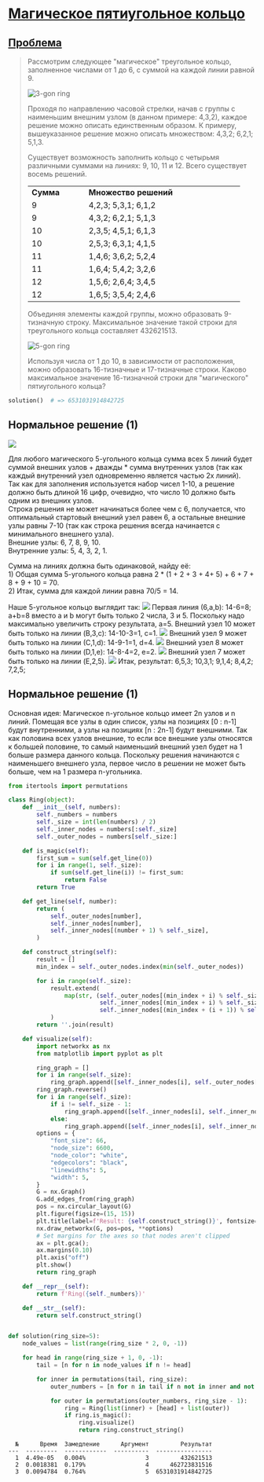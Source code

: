 # [Магическое пятиугольное кольцо](TODO)

## [Проблема](https://euler.jakumo.org/problems/view/68.html)

>Рассмотрим следующее "магическое" треугольное кольцо, заполненное числами от 1 до 6, с суммой на каждой линии равной 9.
> 
>![3-gon ring](res/ring_1.png)
> 
> Проходя по направлению часовой стрелки, начав с группы с наименьшим внешним узлом (в данном примере: 4,3,2), каждое решение можно описать единственным образом.
> К примеру, вышеуказанное решение можно описать множеством: 4,3,2; 6,2,1; 5,1,3.
> 
> Существует возможность заполнить кольцо с четырьмя различными суммами на линиях: 9, 10, 11 и 12.
> Всего существует восемь решений.
> <div class="center">	
> <table width="400" cellspacing="0" cellpadding="0"><tr><td width="100"><b>Сумма</b></td><td width="300"><b>Множество решений</b></td>
> </tr><tr><td>9</td><td>4,2,3; 5,3,1; 6,1,2</td>
> </tr><tr><td>9</td><td>4,3,2; 6,2,1; 5,1,3</td>
> </tr><tr><td>10</td><td>2,3,5; 4,5,1; 6,1,3</td>
> </tr><tr><td>10</td><td>2,5,3; 6,3,1; 4,1,5</td>
> </tr><tr><td>11</td><td>1,4,6; 3,6,2; 5,2,4</td>
> </tr><tr><td>11</td><td>1,6,4; 5,4,2; 3,2,6</td>
> </tr><tr><td>12</td><td>1,5,6; 2,6,4; 3,4,5</td>
> </tr><tr><td>12</td><td>1,6,5; 3,5,4; 2,4,6</td>
> </tr></table></div>
> 
> Объединяя элементы каждой группы, можно образовать 9-тизначную строку. 
> Максимальное значение такой строки для треугольного кольца составляет 432621513.
> 
> ![5-gon ring](res/ring_2.png)
> 
> Используя числа от 1 до 10, в зависимости от расположения, можно образовать 16-тизначные и 17-тизначные строки. Каково максимальное значение 16-тизначной строки для "магического" пятиугольного кольца?

``` python
solution()  # => 6531031914842725
```

## Нормальное решение (1)

![](res/sol1.png)

Для любого магического 5-угольного кольца сумма всех 5 линий будет суммой внешних узлов + дважды * сумма внутренних узлов (так как каждый внутренний узел одновременно является частью 2х линий).
<br>Так как для заполнения используется набор чисел 1-10, а решение должно быть длиной 16 цифр, очевидно, что число 10 должно быть одним из внешних узлов. 
<br>Строка решения не может начинаться более чем с 6, получается, что оптимальный стартовый внешний узел равен 6, а остальные внешние узлы равны 7-10 (так как строка решения всегда начинается с минимального внешнего узла).
<br>Внешние узлы: 6, 7, 8, 9, 10.
<br>Внутренние узлы: 5, 4, 3, 2, 1.

Сумма на линиях должна быть одинаковой, найду её:
<br>1) Общая сумма 5-угольного кольца равна
2 * (1 + 2 + 3 + 4+ 5) + 6 + 7 + 8 + 9 + 10 = 70. 
<br>2) Итак, сумма для каждой линии равна 70/5 = 14.

Наше 5-угольное кольцо выглядит так:
![](res/step1.png)
Первая линия (6,a,b): 14-6=8; a+b=8 вместо a и b могут быть только 2 числа, 3 и 5. Поскольку надо максимально увеличить строку результата, a=5.
Внешний узел 10 может быть только на линии (B,3,c): 14-10-3=1, c=1.
![](res/step2.png)
Внешний узел 9 может быть только на линии (С,1,d): 14-9-1=1, d=4.
![](res/step3.png)
Внешний узел 8 может быть только на линии (D,1,e): 14-8-4=2, e=2.
![](res/step4.png)
Внешний узел 7 может быть только на линии (E,2,5).
![](res/step5.png)
Итак, результат: 6,5,3; 10,3,1; 9,1,4; 8,4,2; 7,2,5;

## Нормальное решение (1)
Основная идея:
Магическое n-угольное кольцо имеет 2n узлов и n линий. Помещая все узлы в один список, узлы на позициях [0 : n-1] будут внутренними, а узлы на позициях [n : 2n-1] будут внешними.
Так как половина всех узлов внешние, то если все внешние узлы относятся к большей половине, то самый наименьший внешний узел будет на 1 больше размера данного кольца.
Поскольку решения начинаются с наименьшего внешнего узла, первое число в решении не может быть больше, чем на 1 размера n-угольника.

```python
from itertools import permutations

class Ring(object):
    def __init__(self, numbers):
        self._numbers = numbers
        self._size = int(len(numbers) / 2)
        self._inner_nodes = numbers[:self._size]
        self._outer_nodes = numbers[self._size:]

    def is_magic(self):
        first_sum = sum(self.get_line(0))
        for i in range(1, self._size):
            if sum(self.get_line(i)) != first_sum:
                return False
        return True

    def get_line(self, number):
        return (
            self._outer_nodes[number],
            self._inner_nodes[number],
            self._inner_nodes[(number + 1) % self._size],
        )

    def construct_string(self):
        result = []
        min_index = self._outer_nodes.index(min(self._outer_nodes))

        for i in range(self._size):
            result.extend(
                map(str, (self._outer_nodes[(min_index + i) % self._size],
                          self._inner_nodes[(min_index + i) % self._size],
                          self._inner_nodes[(min_index + (i + 1)) % self._size]))
            )
        return ''.join(result)

    def visualize(self):
        import networkx as nx
        from matplotlib import pyplot as plt

        ring_graph = []
        for i in range(self._size):
            ring_graph.append([self._inner_nodes[i], self._outer_nodes[i]])
        ring_graph.reverse()
        for i in range(self._size):
            if i != self._size - 1:
                ring_graph.append([self._inner_nodes[i], self._inner_nodes[i + 1]])
            else:
                ring_graph.append([self._inner_nodes[i], self._inner_nodes[0]])
        options = {
            "font_size": 66,
            "node_size": 6600,
            "node_color": "white",
            "edgecolors": "black",
            "linewidths": 5,
            "width": 5,
        }
        G = nx.Graph()
        G.add_edges_from(ring_graph)
        pos = nx.circular_layout(G)
        plt.figure(figsize=(15, 15))
        plt.title(label=f'Result: {self.construct_string()}', fontsize=60)
        nx.draw_networkx(G, pos=pos, **options)
        # Set margins for the axes so that nodes aren't clipped
        ax = plt.gca();
        ax.margins(0.10)
        plt.axis("off")
        plt.show()
        return ring_graph

    def __repr__(self):
        return f'Ring({self._numbers})'

    def __str__(self):
        return self.construct_string()


def solution(ring_size=5):
    node_values = list(range(ring_size * 2, 0, -1))

    for head in range(ring_size + 1, 0, -1):
        tail = [n for n in node_values if n != head]

        for inner in permutations(tail, ring_size):
            outer_numbers = [n for n in tail if n not in inner and not n < head]

            for outer in permutations(outer_numbers, ring_size - 1):
                ring = Ring(list(inner) + [head] + list(outer))
                if ring.is_magic():
                    ring.visualize()
                    return ring.construct_string()
```
```text
  №      Время  Замедление      Аргумент         Результат
---  ---------  ------------  ----------  ----------------
  1  4.49e-05   0.004%                 3         432621513
  2  0.0018381  0.179%                 4      462723831516
  3  0.0094784  0.764%                 5  6531031914842725
```